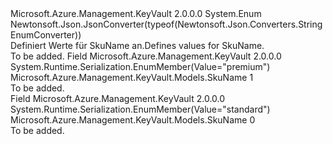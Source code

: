 <Type Name="SkuName" FullName="Microsoft.Azure.Management.KeyVault.Models.SkuName">
  <TypeSignature Language="C#" Value="public enum SkuName" />
  <TypeSignature Language="ILAsm" Value=".class public auto ansi sealed SkuName extends System.Enum" />
  <TypeSignature Language="DocId" Value="T:Microsoft.Azure.Management.KeyVault.Models.SkuName" />
  <TypeSignature Language="VB.NET" Value="Public Enum SkuName" />
  <TypeSignature Language="F#" Value="type SkuName = " />
  <AssemblyInfo>
    <AssemblyName>Microsoft.Azure.Management.KeyVault</AssemblyName>
    <AssemblyVersion>2.0.0.0</AssemblyVersion>
  </AssemblyInfo>
  <Base>
    <BaseTypeName>System.Enum</BaseTypeName>
  </Base>
  <Attributes>
    <Attribute>
      <AttributeName>Newtonsoft.Json.JsonConverter(typeof(Newtonsoft.Json.Converters.StringEnumConverter))</AttributeName>
    </Attribute>
  </Attributes>
  <Docs>
    <summary>
            <span data-ttu-id="821b3-101">Definiert Werte für SkuName an.</span><span class="sxs-lookup"><span data-stu-id="821b3-101">Defines values for SkuName.</span></span>
            </summary>
    <remarks>To be added.</remarks>
  </Docs>
  <Members>
    <Member MemberName="Premium">
      <MemberSignature Language="C#" Value="Premium" />
      <MemberSignature Language="ILAsm" Value=".field public static literal valuetype Microsoft.Azure.Management.KeyVault.Models.SkuName Premium = int32(1)" />
      <MemberSignature Language="DocId" Value="F:Microsoft.Azure.Management.KeyVault.Models.SkuName.Premium" />
      <MemberSignature Language="VB.NET" Value="Premium" />
      <MemberSignature Language="F#" Value="Premium = 1" Usage="Microsoft.Azure.Management.KeyVault.Models.SkuName.Premium" />
      <MemberType>Field</MemberType>
      <AssemblyInfo>
        <AssemblyName>Microsoft.Azure.Management.KeyVault</AssemblyName>
        <AssemblyVersion>2.0.0.0</AssemblyVersion>
      </AssemblyInfo>
      <Attributes>
        <Attribute>
          <AttributeName>System.Runtime.Serialization.EnumMember(Value="premium")</AttributeName>
        </Attribute>
      </Attributes>
      <ReturnValue>
        <ReturnType>Microsoft.Azure.Management.KeyVault.Models.SkuName</ReturnType>
      </ReturnValue>
      <MemberValue>1</MemberValue>
      <Docs>
        <summary>To be added.</summary>
      </Docs>
    </Member>
    <Member MemberName="Standard">
      <MemberSignature Language="C#" Value="Standard" />
      <MemberSignature Language="ILAsm" Value=".field public static literal valuetype Microsoft.Azure.Management.KeyVault.Models.SkuName Standard = int32(0)" />
      <MemberSignature Language="DocId" Value="F:Microsoft.Azure.Management.KeyVault.Models.SkuName.Standard" />
      <MemberSignature Language="VB.NET" Value="Standard" />
      <MemberSignature Language="F#" Value="Standard = 0" Usage="Microsoft.Azure.Management.KeyVault.Models.SkuName.Standard" />
      <MemberType>Field</MemberType>
      <AssemblyInfo>
        <AssemblyName>Microsoft.Azure.Management.KeyVault</AssemblyName>
        <AssemblyVersion>2.0.0.0</AssemblyVersion>
      </AssemblyInfo>
      <Attributes>
        <Attribute>
          <AttributeName>System.Runtime.Serialization.EnumMember(Value="standard")</AttributeName>
        </Attribute>
      </Attributes>
      <ReturnValue>
        <ReturnType>Microsoft.Azure.Management.KeyVault.Models.SkuName</ReturnType>
      </ReturnValue>
      <MemberValue>0</MemberValue>
      <Docs>
        <summary>To be added.</summary>
      </Docs>
    </Member>
  </Members>
</Type>